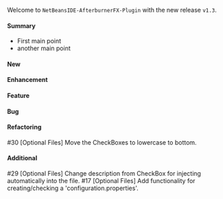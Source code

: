 Welcome to `NetBeansIDE-AfterburnerFX-Plugin` with the new release `v1.3`.



#### Summary
* First main point
* another main point



#### New



#### Enhancement



#### Feature



#### Bug



#### Refactoring
#30 [Optional Files] Move the CheckBoxes to lowercase to bottom.



#### Additional



[//]: # (Issues which will be integrated in this release)
#29 [Optional Files] Change description from CheckBox for injecting automatically into the file.
#17 [Optional Files] Add functionality for creating/checking a 'configuration.properties'.
